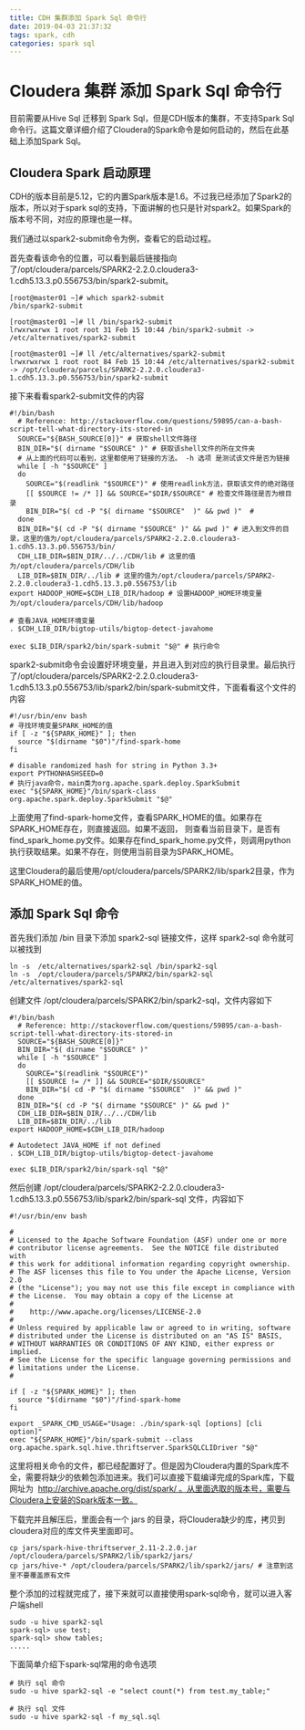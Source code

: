 ```yaml
---
title: CDH 集群添加 Spark Sql 命令行
date: 2019-04-03 21:37:32
tags: spark, cdh
categories: spark sql
---
```


# Cloudera 集群 添加 Spark Sql 命令行

目前需要从Hive Sql 迁移到 Spark Sql，但是CDH版本的集群，不支持Spark Sql命令行。这篇文章详细介绍了Cloudera的Spark命令是如何启动的，然后在此基础上添加Spark Sql。

## Cloudera Spark 启动原理

CDH的版本目前是5.12，它的内置Spark版本是1.6。不过我已经添加了Spark2的版本，所以对于spark sql的支持，下面讲解的也只是针对spark2。如果Spark的版本号不同，对应的原理也是一样。

我们通过以spark2-submit命令为例，查看它的启动过程。

首先查看该命令的位置，可以看到最后链接指向了/opt/cloudera/parcels/SPARK2-2.2.0.cloudera3-1.cdh5.13.3.p0.556753/bin/spark2-submit。

```shell
[root@master01 ~]# which spark2-submit
/bin/spark2-submit

[root@master01 ~]# ll /bin/spark2-submit
lrwxrwxrwx 1 root root 31 Feb 15 10:44 /bin/spark2-submit -> /etc/alternatives/spark2-submit

[root@master01 ~]# ll /etc/alternatives/spark2-submit
lrwxrwxrwx 1 root root 84 Feb 15 10:44 /etc/alternatives/spark2-submit -> /opt/cloudera/parcels/SPARK2-2.2.0.cloudera3-1.cdh5.13.3.p0.556753/bin/spark2-submit
```

接下来看看spark2-submit文件的内容

```shell
#!/bin/bash
  # Reference: http://stackoverflow.com/questions/59895/can-a-bash-script-tell-what-directory-its-stored-in
  SOURCE="${BASH_SOURCE[0]}" # 获取shell文件路径
  BIN_DIR="$( dirname "$SOURCE" )" # 获取该shell文件的所在文件夹
  # 从上面的代码可以看到，这里都使用了链接的方法。 -h 选项 是测试该文件是否为链接
  while [ -h "$SOURCE" ]
  do
    SOURCE="$(readlink "$SOURCE")" # 使用readlink方法，获取该文件的绝对路径
    [[ $SOURCE != /* ]] && SOURCE="$DIR/$SOURCE" # 检查文件路径是否为根目录
    BIN_DIR="$( cd -P "$( dirname "$SOURCE"  )" && pwd )"  # 
  done
  BIN_DIR="$( cd -P "$( dirname "$SOURCE" )" && pwd )" # 进入到文件的目录，这里的值为/opt/cloudera/parcels/SPARK2-2.2.0.cloudera3-1.cdh5.13.3.p0.556753/bin/
  CDH_LIB_DIR=$BIN_DIR/../../CDH/lib # 这里的值为/opt/cloudera/parcels/CDH/lib
  LIB_DIR=$BIN_DIR/../lib # 这里的值为/opt/cloudera/parcels/SPARK2-2.2.0.cloudera3-1.cdh5.13.3.p0.556753/lib
export HADOOP_HOME=$CDH_LIB_DIR/hadoop # 设置HADOOP_HOME环境变量为/opt/cloudera/parcels/CDH/lib/hadoop

# 查看JAVA_HOME环境变量
. $CDH_LIB_DIR/bigtop-utils/bigtop-detect-javahome

exec $LIB_DIR/spark2/bin/spark-submit "$@" # 执行命令
```



spark2-submit命令会设置好环境变量，并且进入到对应的执行目录里。最后执行了/opt/cloudera/parcels/SPARK2-2.2.0.cloudera3-1.cdh5.13.3.p0.556753/lib/spark2/bin/spark-submit文件，下面看看这个文件的内容

```shell
#!/usr/bin/env bash
# 寻找环境变量SPARK_HOME的值
if [ -z "${SPARK_HOME}" ]; then
  source "$(dirname "$0")"/find-spark-home
fi

# disable randomized hash for string in Python 3.3+
export PYTHONHASHSEED=0
# 执行java命令，main类为org.apache.spark.deploy.SparkSubmit
exec "${SPARK_HOME}"/bin/spark-class org.apache.spark.deploy.SparkSubmit "$@"
```

上面使用了find-spark-home文件，查看SPARK_HOME的值。如果存在SPARK_HOME存在，则直接返回。如果不返回， 则查看当前目录下，是否有find_spark_home.py文件。如果存在find_spark_home.py文件，则调用python执行获取结果。如果不存在，则使用当前目录为SPARK_HOME。

这里Cloudera的最后使用/opt/cloudera/parcels/SPARK2/lib/spark2目录，作为SPARK_HOME的值。



## 添加 Spark Sql 命令

首先我们添加 /bin 目录下添加 spark2-sql 链接文件，这样 spark2-sql 命令就可以被找到

```shell
ln -s  /etc/alternatives/spark2-sql /bin/spark2-sql
ln -s  /opt/cloudera/parcels/SPARK2/bin/spark2-sql  /etc/alternatives/spark2-sql
```

创建文件 /opt/cloudera/parcels/SPARK2/bin/spark2-sql，文件内容如下

```shell
#!/bin/bash
  # Reference: http://stackoverflow.com/questions/59895/can-a-bash-script-tell-what-directory-its-stored-in
  SOURCE="${BASH_SOURCE[0]}"
  BIN_DIR="$( dirname "$SOURCE" )"
  while [ -h "$SOURCE" ]
  do
    SOURCE="$(readlink "$SOURCE")"
    [[ $SOURCE != /* ]] && SOURCE="$DIR/$SOURCE"
    BIN_DIR="$( cd -P "$( dirname "$SOURCE"  )" && pwd )"
  done
  BIN_DIR="$( cd -P "$( dirname "$SOURCE" )" && pwd )"
  CDH_LIB_DIR=$BIN_DIR/../../CDH/lib
  LIB_DIR=$BIN_DIR/../lib
export HADOOP_HOME=$CDH_LIB_DIR/hadoop

# Autodetect JAVA_HOME if not defined
. $CDH_LIB_DIR/bigtop-utils/bigtop-detect-javahome

exec $LIB_DIR/spark2/bin/spark-sql "$@"  
```

然后创建 /opt/cloudera/parcels/SPARK2-2.2.0.cloudera3-1.cdh5.13.3.p0.556753/lib/spark2/bin/spark-sql 文件，内容如下

```shell
#!/usr/bin/env bash

#
# Licensed to the Apache Software Foundation (ASF) under one or more
# contributor license agreements.  See the NOTICE file distributed with
# this work for additional information regarding copyright ownership.
# The ASF licenses this file to You under the Apache License, Version 2.0
# (the "License"); you may not use this file except in compliance with
# the License.  You may obtain a copy of the License at
#
#    http://www.apache.org/licenses/LICENSE-2.0
#
# Unless required by applicable law or agreed to in writing, software
# distributed under the License is distributed on an "AS IS" BASIS,
# WITHOUT WARRANTIES OR CONDITIONS OF ANY KIND, either express or implied.
# See the License for the specific language governing permissions and
# limitations under the License.
#

if [ -z "${SPARK_HOME}" ]; then
  source "$(dirname "$0")"/find-spark-home
fi

export _SPARK_CMD_USAGE="Usage: ./bin/spark-sql [options] [cli option]"
exec "${SPARK_HOME}"/bin/spark-submit --class org.apache.spark.sql.hive.thriftserver.SparkSQLCLIDriver "$@"
```



这里将相关命令的文件，都已经配置好了。但是因为Cloudera内置的Spark库不全，需要将缺少的依赖包添加进来。我们可以直接下载编译完成的Spark库，下载网址为  http://archive.apache.org/dist/spark/ 。从里面选取的版本号，需要与Cloudera上安装的Spark版本一致。

下载完并且解压后，里面会有一个 jars 的目录，将Cloudera缺少的库，拷贝到cloudera对应的库文件夹里面即可。

```shell
cp jars/spark-hive-thriftserver_2.11-2.2.0.jar /opt/cloudera/parcels/SPARK2/lib/spark2/jars/
cp jars/hive-* /opt/cloudera/parcels/SPARK2/lib/spark2/jars/ # 注意到这里不要覆盖原有文件
```

整个添加的过程就完成了，接下来就可以直接使用spark-sql命令，就可以进入客户端shell

```shell
sudo -u hive spark2-sql
spark-sql> use test;
spark-sql> show tables;
.....
```

下面简单介绍下spark-sql常用的命令选项

```shell
# 执行 sql 命令
sudo -u hive spark2-sql -e "select count(*) from test.my_table;"

# 执行 sql 文件
sudo -u hive spark2-sql -f my_sql.sql
```



